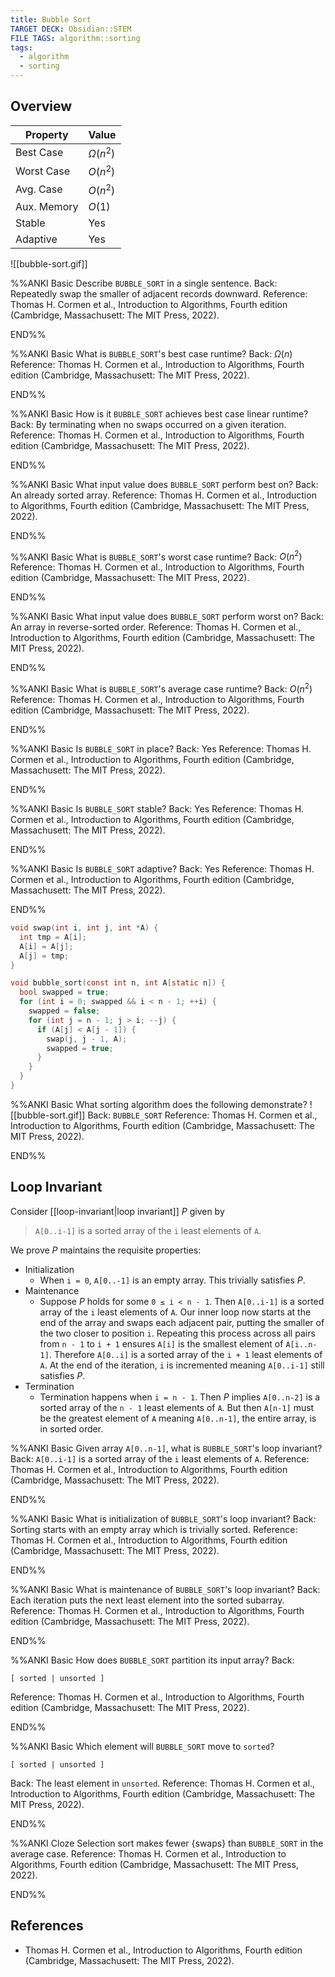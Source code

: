 ```yaml
---
title: Bubble Sort
TARGET DECK: Obsidian::STEM
FILE TAGS: algorithm::sorting
tags:
  - algorithm
  - sorting
---
```


## Overview

Property    | Value
----------- | --------
Best Case   | $\Omega(n^2)$
Worst Case  | $O(n^2)$
Avg. Case   | $O(n^2)$
Aux. Memory | $O(1)$
Stable      | Yes
Adaptive    | Yes

![[bubble-sort.gif]]

%%ANKI
Basic
Describe `BUBBLE_SORT` in a single sentence.
Back: Repeatedly swap the smaller of adjacent records downward.
Reference: Thomas H. Cormen et al., Introduction to Algorithms, Fourth edition (Cambridge, Massachusett: The MIT Press, 2022).
<!--ID: 1707589393196-->
END%%

%%ANKI
Basic
What is `BUBBLE_SORT`'s best case runtime?
Back: $\Omega(n)$
Reference: Thomas H. Cormen et al., Introduction to Algorithms, Fourth edition (Cambridge, Massachusett: The MIT Press, 2022).
<!--ID: 1707504634781-->
END%%

%%ANKI
Basic
How is it `BUBBLE_SORT` achieves best case linear runtime?
Back: By terminating when no swaps occurred on a given iteration.
Reference: Thomas H. Cormen et al., Introduction to Algorithms, Fourth edition (Cambridge, Massachusett: The MIT Press, 2022).
<!--ID: 1707504634782-->
END%%

%%ANKI
Basic
What input value does `BUBBLE_SORT` perform best on?
Back: An already sorted array.
Reference: Thomas H. Cormen et al., Introduction to Algorithms, Fourth edition (Cambridge, Massachusett: The MIT Press, 2022).
<!--ID: 1707504634784-->
END%%

%%ANKI
Basic
What is `BUBBLE_SORT`'s worst case runtime?
Back: $O(n^2)$
Reference: Thomas H. Cormen et al., Introduction to Algorithms, Fourth edition (Cambridge, Massachusett: The MIT Press, 2022).
<!--ID: 1707504634785-->
END%%

%%ANKI
Basic
What input value does `BUBBLE_SORT` perform worst on?
Back: An array in reverse-sorted order.
Reference: Thomas H. Cormen et al., Introduction to Algorithms, Fourth edition (Cambridge, Massachusett: The MIT Press, 2022).
<!--ID: 1707504634787-->
END%%

%%ANKI
Basic
What is `BUBBLE_SORT`'s average case runtime?
Back: $O(n^2)$
Reference: Thomas H. Cormen et al., Introduction to Algorithms, Fourth edition (Cambridge, Massachusett: The MIT Press, 2022).
<!--ID: 1707504634788-->
END%%

%%ANKI
Basic
Is `BUBBLE_SORT` in place?
Back: Yes
Reference: Thomas H. Cormen et al., Introduction to Algorithms, Fourth edition (Cambridge, Massachusett: The MIT Press, 2022).
<!--ID: 1707504634789-->
END%%

%%ANKI
Basic
Is `BUBBLE_SORT` stable?
Back: Yes
Reference: Thomas H. Cormen et al., Introduction to Algorithms, Fourth edition (Cambridge, Massachusett: The MIT Press, 2022).
<!--ID: 1707504634791-->
END%%

%%ANKI
Basic
Is `BUBBLE_SORT` adaptive?
Back: Yes
Reference: Thomas H. Cormen et al., Introduction to Algorithms, Fourth edition (Cambridge, Massachusett: The MIT Press, 2022).
<!--ID: 1707504634792-->
END%%

```c
void swap(int i, int j, int *A) {
  int tmp = A[i];
  A[i] = A[j];
  A[j] = tmp;
}

void bubble_sort(const int n, int A[static n]) {
  bool swapped = true;
  for (int i = 0; swapped && i < n - 1; ++i) {
    swapped = false;
    for (int j = n - 1; j > i; --j) {
      if (A[j] < A[j - 1]) {
	    swap(j, j - 1, A);
	    swapped = true;
      }
    }
  }
}
```

%%ANKI
Basic
What sorting algorithm does the following demonstrate?
![[bubble-sort.gif]]
Back: `BUBBLE_SORT`
Reference: Thomas H. Cormen et al., Introduction to Algorithms, Fourth edition (Cambridge, Massachusett: The MIT Press, 2022).
<!--ID: 1707504634794-->
END%%

## Loop Invariant

Consider [[loop-invariant|loop invariant]] $P$ given by

> `A[0..i-1]` is a sorted array of the `i` least elements of `A`.

We prove $P$ maintains the requisite properties:

* Initialization
	* When `i = 0`, `A[0..-1]` is an empty array. This trivially satisfies $P$.
* Maintenance
	* Suppose $P$ holds for some `0 ≤ i < n - 1`. Then `A[0..i-1]` is a sorted array of the `i` least elements of `A`. Our inner loop now starts at the end of the array and swaps each adjacent pair, putting the smaller of the two closer to position `i`. Repeating this process across all pairs from `n - 1` to `i + 1` ensures `A[i]` is the smallest element of `A[i..n-1]`. Therefore `A[0..i]` is a sorted array of the `i + 1` least elements of `A`. At the end of the iteration, `i` is incremented meaning `A[0..i-1]` still satisfies $P$.
* Termination
	* Termination happens when `i = n - 1`. Then $P$ implies `A[0..n-2]` is a sorted array of the `n - 1` least elements of `A`. But then `A[n-1]` must be the greatest element of `A` meaning `A[0..n-1]`, the entire array, is in sorted order.

%%ANKI
Basic
Given array `A[0..n-1]`, what is `BUBBLE_SORT`'s loop invariant?
Back: `A[0..i-1]` is a sorted array of the `i` least elements of `A`.
Reference: Thomas H. Cormen et al., Introduction to Algorithms, Fourth edition (Cambridge, Massachusett: The MIT Press, 2022).
<!--ID: 1707504634796-->
END%%

%%ANKI
Basic
What is initialization of `BUBBLE_SORT`'s loop invariant?
Back: Sorting starts with an empty array which is trivially sorted.
Reference: Thomas H. Cormen et al., Introduction to Algorithms, Fourth edition (Cambridge, Massachusett: The MIT Press, 2022).
<!--ID: 1707504634797-->
END%%

%%ANKI
Basic
What is maintenance of `BUBBLE_SORT`'s loop invariant?
Back: Each iteration puts the next least element into the sorted subarray.
Reference: Thomas H. Cormen et al., Introduction to Algorithms, Fourth edition (Cambridge, Massachusett: The MIT Press, 2022).
<!--ID: 1707504634798-->
END%%

%%ANKI
Basic
How does `BUBBLE_SORT` partition its input array?
Back:
```
[ sorted | unsorted ]
```
Reference: Thomas H. Cormen et al., Introduction to Algorithms, Fourth edition (Cambridge, Massachusett: The MIT Press, 2022).
<!--ID: 1707504634800-->
END%%

%%ANKI
Basic
Which element will `BUBBLE_SORT` move to `sorted`?
```
[ sorted | unsorted ]
```
Back: The least element in `unsorted`.
Reference: Thomas H. Cormen et al., Introduction to Algorithms, Fourth edition (Cambridge, Massachusett: The MIT Press, 2022).
<!--ID: 1707504634801-->
END%%

%%ANKI
Cloze
Selection sort makes fewer {swaps} than `BUBBLE_SORT` in the average case.
Reference: Thomas H. Cormen et al., Introduction to Algorithms, Fourth edition (Cambridge, Massachusett: The MIT Press, 2022).
<!--ID: 1707504634803-->
END%%

## References

* Thomas H. Cormen et al., Introduction to Algorithms, Fourth edition (Cambridge, Massachusett: The MIT Press, 2022).
